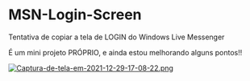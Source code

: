 # MSN-Login-Screen
Tentativa de copiar a tela de LOGIN do Windows Live Messenger <br>

É um mini projeto PRÓPRIO, e ainda estou melhorando alguns pontos!! <br>

[![Captura-de-tela-em-2021-12-29-17-08-22.png](https://i.postimg.cc/4Nb0BsMD/Captura-de-tela-em-2021-12-29-17-08-22.png)](https://postimg.cc/fJy5bnMC)


